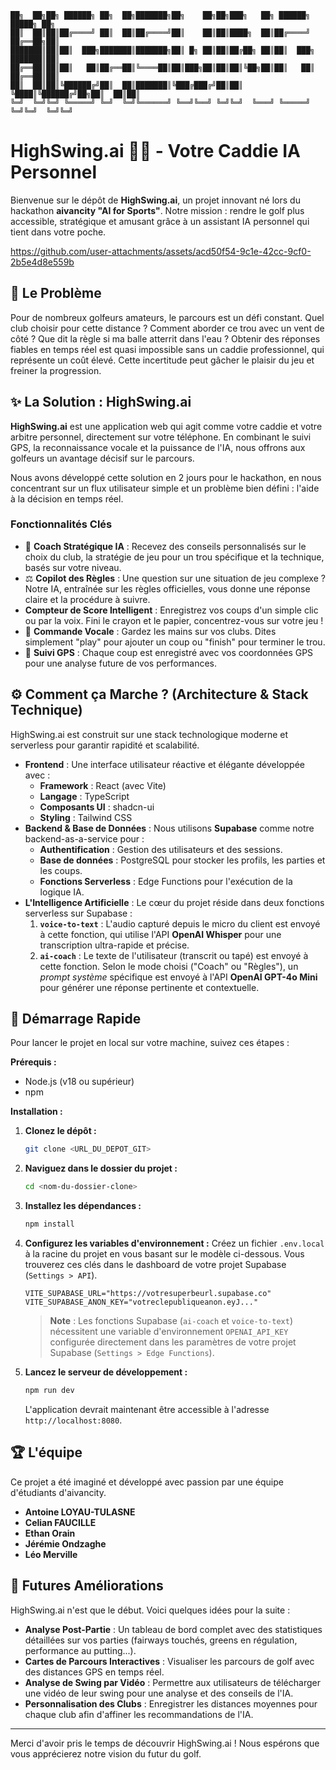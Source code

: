 ```
██╗  ██╗██╗ ██████╗ ██╗  ██╗███████╗██╗    ██╗██╗███╗   ██╗ ██████╗     █████╗ ██╗
██║  ██║██║██╔════╝ ██║  ██║██╔════╝██║    ██║██║████╗  ██║██╔════╝    ██╔══██╗██║
███████║██║██║  ███╗███████║███████╗██║ █╗ ██║██║██╔██╗ ██║██║  ███╗   ███████║██║
██╔══██║██║██║   ██║██╔══██║╚════██║██║███╗██║██║██║╚██╗██║██║   ██║   ██╔══██║██║
██║  ██║██║╚██████╔╝██║  ██║███████║╚███╔███╔╝██║██║ ╚████║╚██████╔╝██╗██║  ██║██║
╚═╝  ╚═╝╚═╝ ╚═════╝ ╚═╝  ╚═╝╚══════╝ ╚══╝╚══╝ ╚═╝╚═╝  ╚═══╝ ╚═════╝ ╚═╝╚═╝  ╚═╝╚═╝
```                                                                                  

# HighSwing.ai 🏌️‍♂️ - Votre Caddie IA Personnel

Bienvenue sur le dépôt de **HighSwing.ai**, un projet innovant né lors du hackathon **aivancity "AI for Sports"**. Notre mission : rendre le golf plus accessible, stratégique et amusant grâce à un assistant IA personnel qui tient dans votre poche.

https://github.com/user-attachments/assets/acd50f54-9c1e-42cc-9cf0-2b5e4d8e559b

## 🎯 Le Problème

Pour de nombreux golfeurs amateurs, le parcours est un défi constant. Quel club choisir pour cette distance ? Comment aborder ce trou avec un vent de côté ? Que dit la règle si ma balle atterrit dans l'eau ? Obtenir des réponses fiables en temps réel est quasi impossible sans un caddie professionnel, qui représente un coût élevé. Cette incertitude peut gâcher le plaisir du jeu et freiner la progression.

## ✨ La Solution : HighSwing.ai

**HighSwing.ai** est une application web qui agit comme votre caddie et votre arbitre personnel, directement sur votre téléphone. En combinant le suivi GPS, la reconnaissance vocale et la puissance de l'IA, nous offrons aux golfeurs un avantage décisif sur le parcours.

Nous avons développé cette solution en 2 jours pour le hackathon, en nous concentrant sur un flux utilisateur simple et un problème bien défini : l'aide à la décision en temps réel.

### Fonctionnalités Clés

*   🧠 **Coach Stratégique IA** : Recevez des conseils personnalisés sur le choix du club, la stratégie de jeu pour un trou spécifique et la technique, basés sur votre niveau.
*   ⚖️ **Copilot des Règles** : Une question sur une situation de jeu complexe ? Notre IA, entraînée sur les règles officielles, vous donne une réponse claire et la procédure à suivre.
*   **Compteur de Score Intelligent** : Enregistrez vos coups d'un simple clic ou par la voix. Fini le crayon et le papier, concentrez-vous sur votre jeu !
*   🎤 **Commande Vocale** : Gardez les mains sur vos clubs. Dites simplement "play" pour ajouter un coup ou "finish" pour terminer le trou.
*   📍 **Suivi GPS** : Chaque coup est enregistré avec vos coordonnées GPS pour une analyse future de vos performances.

## ⚙️ Comment ça Marche ? (Architecture & Stack Technique)

HighSwing.ai est construit sur une stack technologique moderne et serverless pour garantir rapidité et scalabilité.

*   **Frontend** : Une interface utilisateur réactive et élégante développée avec :
    *   **Framework** : React (avec Vite)
    *   **Langage** : TypeScript
    *   **Composants UI** : shadcn-ui
    *   **Styling** : Tailwind CSS
*   **Backend & Base de Données** : Nous utilisons **Supabase** comme notre backend-as-a-service pour :
    *   **Authentification** : Gestion des utilisateurs et des sessions.
    *   **Base de données** : PostgreSQL pour stocker les profils, les parties et les coups.
    *   **Fonctions Serverless** : Edge Functions pour l'exécution de la logique IA.
*   **L'Intelligence Artificielle** : Le cœur du projet réside dans deux fonctions serverless sur Supabase :
    1.  **`voice-to-text`** : L'audio capturé depuis le micro du client est envoyé à cette fonction, qui utilise l'API **OpenAI Whisper** pour une transcription ultra-rapide et précise.
    2.  **`ai-coach`** : Le texte de l'utilisateur (transcrit ou tapé) est envoyé à cette fonction. Selon le mode choisi ("Coach" ou "Règles"), un *prompt système* spécifique est envoyé à l'API **OpenAI GPT-4o Mini** pour générer une réponse pertinente et contextuelle.

## 🚀 Démarrage Rapide

Pour lancer le projet en local sur votre machine, suivez ces étapes :

**Prérequis :**
*   Node.js (v18 ou supérieur)
*   npm

**Installation :**

1.  **Clonez le dépôt :**
    ```sh
    git clone <URL_DU_DEPOT_GIT>
    ```

2.  **Naviguez dans le dossier du projet :**
    ```sh
    cd <nom-du-dossier-clone>
    ```

3.  **Installez les dépendances :**
    ```sh
    npm install
    ```

4.  **Configurez les variables d'environnement :**
    Créez un fichier `.env.local` à la racine du projet en vous basant sur le modèle ci-dessous. Vous trouverez ces clés dans le dashboard de votre projet Supabase (`Settings > API`).

    ```env
    VITE_SUPABASE_URL="https://votresuperbeurl.supabase.co"
    VITE_SUPABASE_ANON_KEY="votreclepubliqueanon.eyJ..."
    ```
    > **Note** : Les fonctions Supabase (`ai-coach` et `voice-to-text`) nécessitent une variable d'environnement `OPENAI_API_KEY` configurée directement dans les paramètres de votre projet Supabase (`Settings > Edge Functions`).

5.  **Lancez le serveur de développement :**
    ```sh
    npm run dev
    ```

    L'application devrait maintenant être accessible à l'adresse `http://localhost:8080`.

## 🏆 L'équipe

Ce projet a été imaginé et développé avec passion par une équipe d'étudiants d'aivancity.

*   **Antoine LOYAU-TULASNE**
*   **Celian FAUCILLE**
*   **Ethan Orain**
*   **Jérémie Ondzaghe**
*   **Léo Merville**

## 🔮 Futures Améliorations

HighSwing.ai n'est que le début. Voici quelques idées pour la suite :

*   **Analyse Post-Partie** : Un tableau de bord complet avec des statistiques détaillées sur vos parties (fairways touchés, greens en régulation, performance au putting...).
*   **Cartes de Parcours Interactives** : Visualiser les parcours de golf avec des distances GPS en temps réel.
*   **Analyse de Swing par Vidéo** : Permettre aux utilisateurs de télécharger une vidéo de leur swing pour une analyse et des conseils de l'IA.
*   **Personnalisation des Clubs** : Enregistrer les distances moyennes pour chaque club afin d'affiner les recommandations de l'IA.

---

Merci d'avoir pris le temps de découvrir HighSwing.ai ! Nous espérons que vous apprécierez notre vision du futur du golf.
